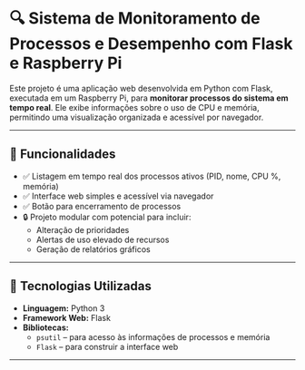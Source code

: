 # 🔍 Sistema de Monitoramento de Processos e Desempenho com Flask e Raspberry Pi

Este projeto é uma aplicação web desenvolvida em Python com Flask, executada em um Raspberry Pi, para **monitorar processos do sistema em tempo real**. Ele exibe informações sobre o uso de CPU e memória, permitindo uma visualização organizada e acessível por navegador.

---

## 📌 Funcionalidades

- ✅ Listagem em tempo real dos processos ativos (PID, nome, CPU %, memória)
- ✅ Interface web simples e acessível via navegador
- ✅ Botão para encerramento de processos
- 🔒 Projeto modular com potencial para incluir:
  - Alteração de prioridades
  - Alertas de uso elevado de recursos
  - Geração de relatórios gráficos

---

## 🧰 Tecnologias Utilizadas

- **Linguagem:** Python 3
- **Framework Web:** Flask
- **Bibliotecas:** 
  - `psutil` – para acesso às informações de processos e memória
  - `Flask` – para construir a interface web

---
